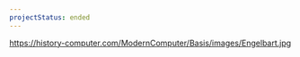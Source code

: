 ```yaml
---
projectStatus: ended  
---
```


https://history-computer.com/ModernComputer/Basis/images/Engelbart.jpg
